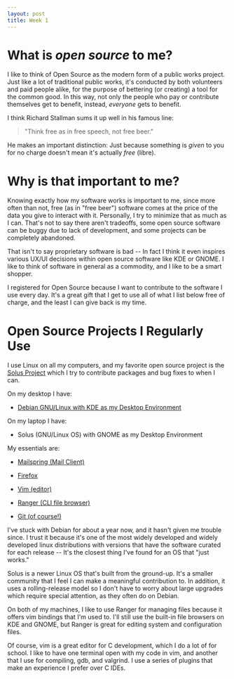 ```yaml
---
layout: post
title: Week 1
---
```


# What is *open source* to me?

I like to think of Open Source as the modern form of a public works project.
Just like a lot of traditional public works, it's conducted by both volunteers
and paid people alike, for the purpose of bettering (or creating) a tool for
the common good. In this way, not only the people who pay or contribute
themselves get to benefit, instead, *everyone* gets to benefit.

I think Richard Stallman sums it up well in his famous line:

> "Think free as in free speech, not free beer."

He makes an important distinction: Just because something is *given* to you
for no charge doesn't mean it's actually *free* (libre).

# Why is that important to me?

Knowing exactly how my software works is important to me, since more often
than not, free (as in "free beer") software comes at the price of the data
you give to interact with it. Personally, I try to minimize that as much as
I can. That's not to say there aren't tradeoffs, some open source software
can be buggy due to lack of development, and some projects can be completely
abandoned.

That isn't to say proprietary software is bad -- In fact I think it even
inspires various UX/UI decisions within open source software like KDE or
GNOME. I like to think of software in general as a commodity, and I like
to be a smart shopper. 

I registered for Open Source because I want to contribute to the software
I use every day. It's a great gift that I get to use all of what I list
below free of charge, and the least I can give back is my time.

# Open Source Projects I Regularly Use

I use Linux on all my computers, and my favorite open source project is
the [Solus Project](https://getsol.us/home/) which I try to contribute
packages and bug fixes to when I can.


On my desktop I have:

* [Debian GNU/Linux with KDE as my Desktop Environment](https://www.gnome.org/)


On my laptop I have:

* Solus (GNU/Linux OS) with GNOME as my Desktop Environment


My essentials are:

* [Mailspring (Mail Client)](https://getmailspring.com/)

* [Firefox](https://www.mozilla.org/en-US/firefox/new/)

* [Vim (editor)](https://www.vim.org/)

* [Ranger (CLI file browser)](https://github.com/ranger/ranger)

* [Git (of course!)](https://git-scm.com/)


I've stuck with Debian for about a year now, and it hasn't given me trouble
since. I trust it because it's one of the most widely developed and widely
developed linux distributions with versions that have the software curated
for each release -- It's the closest thing I've found for an OS that "just
works."

Solus is a newer Linux OS that's built from the ground-up. It's a smaller
community that I feel I can make a meaningful contribution to. In addition,
it uses a rolling-release model so I don't have to worry about large upgrades
which require special attention, as they often do on Debian.

On both of my machines, I like to use Ranger for managing files because
it offers vim bindings that I'm used to. I'll still use the built-in
file browsers on KDE and GNOME, but Ranger is great for editing system
and configuration files.

Of course, vim is a great editor for C development, which I do a lot of
for school. I like to have one terminal open with my code in vim, and
another that I use for compiling, gdb, and valgrind. I use a series
of plugins that make an experience I prefer over C IDEs.
